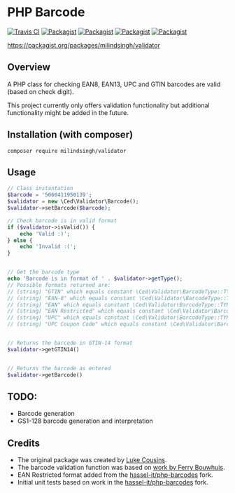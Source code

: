 # PHP Barcode

[![Travis CI](https://travis-ci.org/milindsingh/validator.svg?branch=master)](https://travis-ci.org/milindsingh/validator)
[![Packagist](https://img.shields.io/packagist/v/milindsingh/validator.svg?maxAge=3600)](https://github.com/milindsingh/validator)
[![Packagist](https://img.shields.io/packagist/dt/milindsingh/validator.svg?maxAge=3600)](https://github.com/milindsingh/validator)
[![Packagist](https://img.shields.io/packagist/dm/milindsingh/validator.svg?maxAge=3600)](https://github.com/milindsingh/validator)
[![Packagist](https://img.shields.io/packagist/l/milindsingh/validator.svg?maxAge=3600)](https://github.com/milindsingh/validator)

https://packagist.org/packages/milindsingh/validator

## Overview
A PHP class for checking EAN8, EAN13, UPC and GTIN barcodes are valid (based on check digit).

This project currently only offers validation functionality but additional functionality might be added in the future.

## Installation (with composer)
```
composer require milindsingh/validator
```

## Usage
```php
// Class instantation
$barcode = '5060411950139';
$validator = new \Ced\Validator\Barcode();
$validator->setBarcode($barcode);

// Check barcode is in valid format
if ($validator->isValid()) {
	echo 'Valid :)';
} else {
	echo 'Invalid :(';
}


// Get the barcode type
echo 'Barcode is in format of ' . $validator->getType();
// Possible formats returned are:
// (string) "GTIN" which equals constant \Ced\Validator\BarcodeType::TYPE_GTIN
// (string) "EAN-8" which equals constant \Ced\Validator\BarcodeType::TYPE_EAN_8
// (string) "EAN" which equals constant \Ced\Validator\BarcodeType::TYPE_EAN
// (string) "EAN Restricted" which equals constant \Ced\Validator\BarcodeType::TYPE_EAN_RESTRICTED
// (string) "UPC" which equals constant \Ced\Validator\BarcodeType::TYPE_UPC
// (string) "UPC Coupon Code" which equals constant \Ced\Validator\BarcodeType::TYPE_UPC_COUPON_CODE


// Returns the barcode in GTIN-14 format
$validator->getGTIN14()


// Returns the barcode as entered
$validator->getBarcode()
```

## TODO:
* Barcode generation
* GS1-128 barcode generation and interpretation

## Credits
* The original package was created by [Luke Cousins](https://github.com/violuke).
* The barcode validation function was based on [work by Ferry Bouwhuis](http://www.phpclasses.org/package/8560-PHP-Detect-type-and-check-EAN-and-UPC-barcodes.html).
* EAN Restricted format added from the [hassel-it/php-barcodes](https://github.com/hassel-it/php-barcodes) fork.
* Initial unit tests based on work in the [hassel-it/php-barcodes](https://github.com/hassel-it/php-barcodes) fork.
